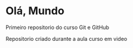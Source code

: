 # Olá, Mundo
 Primeiro repositorio do curso  Git e GitHub

Repositorio criado durante a aula curso em video